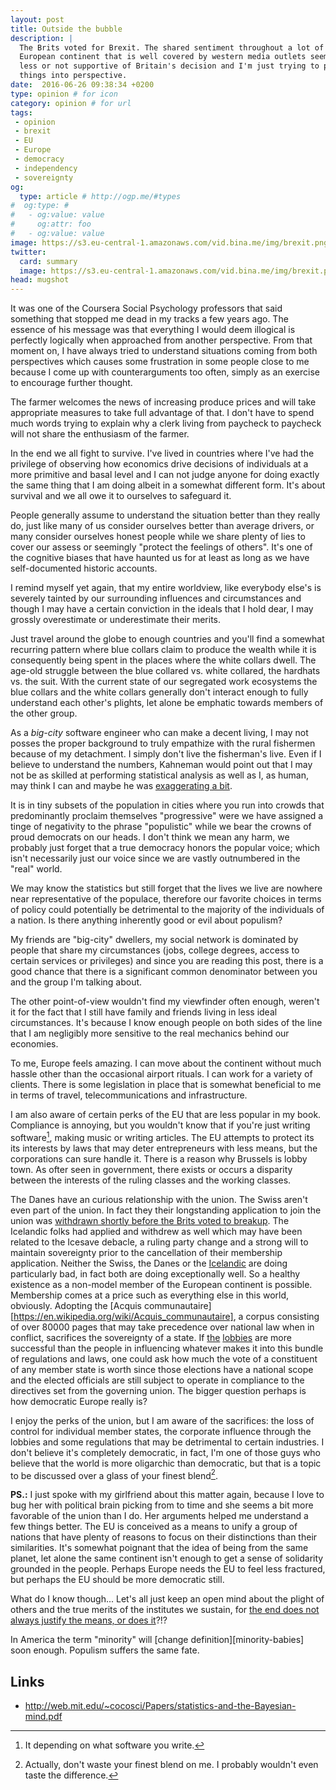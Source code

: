 ```yaml
---
layout: post
title: Outside the bubble
description: |
  The Brits voted for Brexit. The shared sentiment throughout a lot of the
  European continent that is well covered by western media outlets seems to be
  less or not supportive of Britain's decision and I'm just trying to put
  things into perspective.
date:  2016-06-26 09:38:34 +0200
type: opinion # for icon
category: opinion # for url
tags:
 - opinion
 - brexit
 - EU
 - Europe
 - democracy
 - independency
 - sovereignty
og:
  type: article # http://ogp.me/#types
#  og:type: # 
#   - og:value: value
#     og:attr: foo
#   - og:value: value
image: https://s3.eu-central-1.amazonaws.com/vid.bina.me/img/brexit.png
twitter:
  card: summary
  image: https://s3.eu-central-1.amazonaws.com/vid.bina.me/img/brexit.png
head: mugshot
---
```

It was one of the Coursera Social Psychology professors that said something
that stopped me dead in my tracks a few years ago. The essence of his message
was that everything I would deem illogical is perfectly logically when
approached from another perspective. From that moment on, I have always tried
to understand situations coming from both perspectives which causes some
frustration in some people close to me because I come up with counterarguments
too often, simply as an exercise to encourage further thought.

The farmer welcomes the news of increasing produce prices and will take
appropriate measures to take full advantage of that. I don't have to spend much
words trying to explain why a clerk living from paycheck to paycheck will not
share the enthusiasm of the farmer.

In the end we all fight to survive. I've lived in countries where I've had the
privilege of observing how economics drive decisions of individuals at a more
primitive and basal level and I can not judge anyone for doing exactly the
same thing that I am doing albeit in a somewhat different form. It's about
survival and we all owe it to ourselves to safeguard it.

People generally assume to understand the situation better than they really do,
just like many of us consider ourselves better than average drivers, or many
consider ourselves honest people while we share plenty of lies to cover our
assess or seemingly "protect the feelings of others". It's one of the cognitive
biases that have haunted us for at least as long as we have self-documented
historic accounts.

I remind myself yet again, that my entire worldview, like everybody else's is
severely tainted by our surrounding influences and circumstances and though I
may have a certain conviction in the ideals that I hold dear, I may grossly
overestimate or underestimate their merits.

Just travel around the globe to enough countries and you'll find a somewhat
recurring pattern where blue collars claim to produce the wealth while it is
consequently being spent in the places where the white collars dwell. The
age-old struggle between the blue collared vs. white collared, the hardhats vs.
the suit. With the current state of our segregated work ecosystems the blue
collars and the white collars generally don't interact enough to fully
understand each other's plights, let alone be emphatic towards members of the
other group.

As a _big-city_ software engineer who can make a decent living, I may not
posses the proper background to truly empathize with the rural fishermen 
because of my detachment. I simply don't live the fisherman's live. Even if I
believe to understand the numbers, Kahneman would point out that I may not be
as skilled at performing statistical analysis as well as I, as human, may think
I can and maybe he was [exaggerating a bit](http://web.mit.edu/~cocosci/Papers/statistics-and-the-Bayesian-mind.pdf).

<!--
Sometimes we should look at the [data][http://www.theguardian.com/politics/ng-interactive/2016/jun/23/eu-referendum-live-results-and-analysis]
to try to understand what is happening.
-->

It is in tiny subsets of the population in cities where you run into crowds
that predominantly proclaim themselves "progressive" were we have assigned a
tinge of negativity to the phrase "populistic" while we bear the crowns of
proud democrats on our heads. I don't think we mean any harm, we probably
just forget that a true democracy honors the popular voice; which isn't
necessarily just our voice since we are vastly outnumbered in the "real" world.

We may know the statistics but still forget that the lives we live are nowhere
near representative of the populace, therefore our favorite choices in terms of
policy could potentially be detrimental to the majority of the individuals of a
nation. Is there anything inherently good or evil about populism?

My friends are "big-city" dwellers, my social network is dominated by people
that share my circumstances (jobs, college degrees, access to certain services
or privileges) and since you are reading this post, there is a good chance that
there is a significant common denominator between you and the group I'm talking
about.

The other point-of-view wouldn't find my viewfinder often enough, weren't it
for the fact that I still have family and friends living in less ideal
circumstances. It's because I know enough people on both sides of the line that
I am negligibly more sensitive to the real mechanics behind our economies.

To me, Europe feels amazing. I can move about the continent without much
hassle other than the occasional airport rituals. I can work for a variety of
clients. There is some legislation in place that is somewhat beneficial to me
in terms of travel, telecommunications and infrastructure.

I am also aware of certain perks of the EU that are less popular in my book.
Compliance is annoying, but you wouldn't know that if you're just writing
software[^q], making music or writing articles. The EU attempts to protect its
its interests by laws that may deter entrepreneurs with less means, but the
corporations can sure handle it. There is a reason why Brussels is lobby town.
As ofter seen in government, there exists or occurs a disparity between the 
interests of the ruling classes and the working classes.

The Danes have an curious relationship with the union. The Swiss aren't even
part of the union. In fact they their longstanding application to join the
union was [withdrawn shortly before the Brits voted to breakup](https://www.rt.com/news/346884-switzerland-eu-membership-application-rejected/). The Icelandic folks had applied and withdrew as well
which may have been related to the Icesave debacle, a ruling party change and a
strong will to maintain sovereignty prior to the cancellation of their
membership application. Neither the Swiss, the Danes or the [Icelandic](https://www.washingtonpost.com/news/wonk/wp/2015/06/17/the-miraculous-story-of-iceland/) are doing particularly bad, in
fact both are doing exceptionally well. So a healthy existence as a non-model
member of the European continent is possible. Membership comes at a price such
as everything else in this world, obviously. Adopting the [Acquis communautaire][https://en.wikipedia.org/wiki/Acquis_communautaire], a corpus consisting of over 80000 pages that may take
precedence over national law when in conflict, sacrifices the sovereignty of a
state. If [the][power-of-lobbies] [lobbies][eu-lobby] are more successful
than the people in influencing whatever makes it into this bundle of
regulations and laws, one could ask how much the vote of a constituent of
any member state is worth since those elections have a national scope and the
elected officials are still subject to operate in compliance to the directives
set from the governing union. The bigger question perhaps is how democratic
Europe really is?

I enjoy the perks of the union, but I am aware of the sacrifices: the loss of
control for individual member states, the corporate influence through the
lobbies and some regulations that may be detrimental to certain industries.
I don't believe it's completely democratic, in fact, I'm one of those guys who
believe that the world is more oligarchic than democratic, but that is a topic
to be discussed over a glass of your finest blend[^blend].

**PS.:** I just spoke with my girlfriend about this matter again, because I love to bug
her with political brain picking from to time and she seems a bit more
favorable of the union than I do. Her arguments helped me understand a few
things better. The EU is conceived as a means to unify a group of nations that
have plenty of reasons to focus on their distinctions than their similarities.
It's somewhat poignant that the idea of being from the same planet, let alone
the same continent isn't enough to get a sense of solidarity grounded in the
people. Perhaps Europe needs the EU to feel less fractured, but perhaps the EU
should be more democratic still.

What do I know though... Let's all just keep an open mind about the plight of
others and the true merits of the institutes we sustain, for [the end does not
always justify the means, or does it](https://en.wiktionary.org/wiki/the_end_justifies_the_means)?!?

[^q]: It depending on what software you write.
[^blend]: Actually, don't waste your finest blend on me. I probably wouldn't even taste the difference.

In America the term "minority" will [change definition][minority-babies] soon
enough. Populism suffers the same fate.

[bloomberg-minority-babies]: http://www.bloomberg.com/news/articles/2015-06-25/american-babies-are-no-longer-mostly-non-hispanic-white
[eu-lobby]: http://www.transparencyinternational.eu/focus_areas/lobbying-the-eu/?gclid=CJLUj8atxc0CFcSx2wodP-wOJQ
[lobby-facts]: http://lobbyfacts.eu/
[power-of-lobbies]: http://corporateeurope.org/power-lobbies

[^1]: Yesterday I flew from Munich to Amsterdam and noticed that in my row I
was one of the few who had to sit down to allow the gate personnel to gather
residue samples from my hands and bags for drugs or other chemical substances.
It happens all the time so I stopped being bothered about it, but I also am no
longer naive enough to believe they're completely random.

## Links

- http://web.mit.edu/~cocosci/Papers/statistics-and-the-Bayesian-mind.pdf

